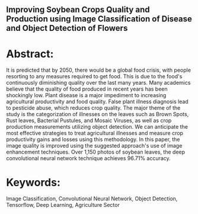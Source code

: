 ## Improving Soybean Crops Quality and Production using Image Classification of Disease and Object Detection of Flowers

# Abstract:
It is predicted that by 2050, there would be a global food crisis, with people resorting to any measures required to get food. This is due to the food's continuously diminishing quality over the last many years. Many academics believe that the quality of food produced in recent years has been shockingly low. Plant disease is a major impediment to increasing agricultural productivity and food quality. False plant illness diagnosis lead to pesticide abuse, which reduces crop quality. The major theme of the study is the categorization of illnesses on the leaves such as Brown Spots, Rust leaves, Bacterial Pustules, and Mosaic Viruses, as well as crop production measurements utilizing object detection. We can anticipate the most effective strategies to treat agricultural illnesses and measure crop productivity gains and losses using this methodology. In this paper, the image quality is improved using the suggested approach's use of image enhancement techniques. Over 1,150 photos of soybean leaves, the deep convolutional neural network technique achieves 96.71% accuracy.
# Keywords: 
Image Classification, Convolutional Neural Network, Object Detection, Tensorflow, Deep Learning, Agriculture Sector
